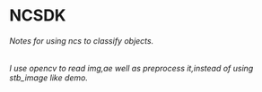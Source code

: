 # NCSDK
###### Notes for using ncs to classify objects.

###### I use opencv to read img,ae well as preprocess it,instead of using stb_image like demo.
